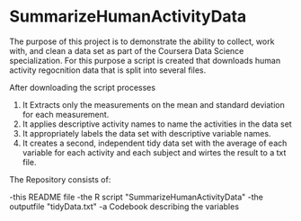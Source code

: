 # SummarizeHumanActivityData


The purpose of this project is to demonstrate the ability to collect, work with, and clean a data set as part of the Coursera Data Science specialization. For this purpose a script is created that downloads human activity regocnition data that is split into several files.

After downloading the script processes
1. It Extracts only the measurements on the mean and standard deviation for each measurement.
2. It applies descriptive activity names to name the activities in the data set
3. It appropriately labels the data set with descriptive variable names.
4. It creates a second, independent tidy data set with the average of each variable for each activity and each subject and wirtes the result to a txt file.

The Repository consists of:

-this README file
-the R script "SummarizeHumanActivityData"
-the outputfile "tidyData.txt"
-a Codebook describing the variables


